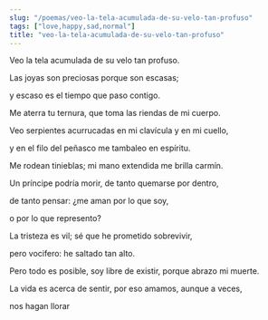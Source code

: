 ```yaml
---
slug: "/poemas/veo-la-tela-acumulada-de-su-velo-tan-profuso"
tags: ["love,happy,sad,normal"]
title: "veo-la-tela-acumulada-de-su-velo-tan-profuso"
---
```

Veo la tela acumulada de su velo tan profuso.

Las joyas son preciosas porque son escasas;

y escaso es el tiempo que paso contigo.

Me aterra tu ternura, que toma las riendas de mi cuerpo.

Veo serpientes acurrucadas en mi clavícula y en mi cuello,

y en el filo del peñasco me tambaleo en espíritu.

Me rodean tinieblas; mi mano extendida me brilla carmín.

Un príncipe podría morir, de tanto quemarse por dentro,

de tanto pensar: ¿me aman por lo que soy, 

o por lo que represento?

La tristeza es vil; sé que he prometido sobrevivir,

pero vocifero: he saltado tan alto.

Pero todo es posible, soy libre de existir, porque abrazo mi muerte. 

La vida es acerca de sentir, por eso amamos, aunque a veces, 

nos hagan llorar